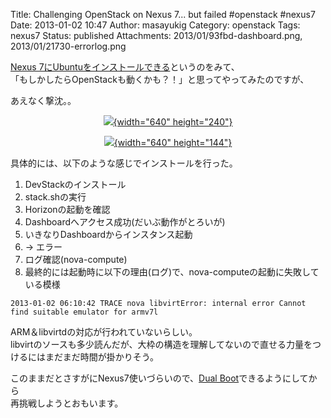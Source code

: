 Title: Challenging OpenStack on Nexus 7... but failed #openstack #nexus7
Date: 2013-01-02 10:47
Author: masayukig
Category: openstack
Tags: nexus7
Status: published
Attachments: 2013/01/93fbd-dashboard.png, 2013/01/21730-errorlog.png

[Nexus
7にUbuntuをインストールできる](https://wiki.ubuntu.com/Nexus7/Installation)というのをみて、  
「もしかしたらOpenStackも動くかも？！」と思ってやってみたのですが、

あえなく撃沈。。

<div class="separator" style="clear:both;text-align:center;">

[![](https://masayukig.files.wordpress.com/2013/01/93fbd-dashboard.png){width="640"
height="240"}](https://masayukig.files.wordpress.com/2013/01/93fbd-dashboard.png)

</div>

<div class="separator" style="clear:both;text-align:center;">

[![](https://masayukig.files.wordpress.com/2013/01/21730-errorlog.png){width="640"
height="144"}](https://masayukig.files.wordpress.com/2013/01/21730-errorlog.png)

</div>

<div class="separator" style="clear:both;text-align:center;">

</div>

具体的には、以下のような感じでインストールを行った。

1.  DevStackのインストール
2.  stack.shの実行
3.  Horizonの起動を確認
4.  Dashboardへアクセス成功(だいぶ動作がとろいが)
5.  いきなりDashboardからインスタンス起動
6.  → エラー
7.  ログ確認(nova-compute)
8.  最終的には起動時に以下の理由(ログ)で、nova-computeの起動に失敗している模様

<!-- -->

    2013-01-02 06:10:42 TRACE nova libvirtError: internal error Cannot find suitable emulator for armv7l

ARM＆libvirtdの対応が行われていないらしい。  
libvirtのソースも多少読んだが、大枠の構造を理解してないので直せる力量をつけるにはまだまだ時間が掛かりそう。

このままだとさすがにNexus7使いづらいので、[Dual
Boot](https://wiki.ubuntu.com/Nexus7/Installation#Having_both_Android_and_Ubuntu_installed_for_dual_boot)できるようにしてから  
再挑戦しようとおもいます。
